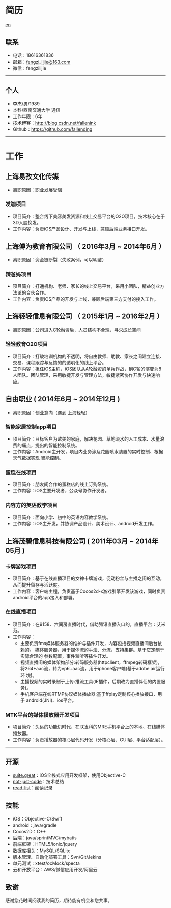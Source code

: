 # 简历

[en](https://github.com/fallending/resume/blob/master/resume-en.md)

## 联系

- 电话：18616361836
- 邮箱：fengzi_lijie@163.com
- 微信：fengzilijie

---

## 个人

 - 李杰/男/1989
 - 本科/西南交通大学 通信
 - 工作年限：6年
 - 技术博客：http://blog.csdn.net/fallenink
 - Github：https://github.com/fallending

---

# 工作

## 上海易孜文化传媒

- 离职原因：职业发展受阻 

### 发咖项目

- 项目简介：整合线下美容美发资源和线上交易平台的O2O项目，技术核心在于3D人脸换发。
- 工作内容：负责iOS产品设计、开发与上线，兼顾后端业务接口开发。

## 上海傅为教育有限公司 （ 2016年3月 ~ 2014年6月 ）

- 离职原因：资金链断裂（失败案例，可以明鉴）

### 辣爸妈项目

- 项目简介：打通机构、老师、家长的线上交易平台，采用小团队，精益创业方法论的合伙合作。
- 工作内容：负责iOS产品的开发与上线，兼顾后端第三方支付的接入工作。

## 上海轻轻信息有限公司 （ 2015年1月 ~ 2016年2月 ）

- 离职原因：公司进入C轮融资后，人员结构不合理，寻求成长空间

### 轻轻教育O2O项目

- 项目简介：打破培训机构的不透明，将自由教师、助教、家长之间建立连接、交易、课程跟踪与反馈的的透明化的线上平台。
- 工作内容：担任iOS主程，iOS团队从A轮融资的单兵作战，到C轮的演变为8人团队。团队管理，采用敏捷开发与管理方法，敏捷紧密协作开发与快速响应。


## 自由职业 ( 2014年6月 ~ 2014年12月 )

- 离职原因：创业意向（遇到 上海轻轻）

### 智能家居控制app项目

- 项目简介：目标客户为欧美的家庭，解决花园、草地浇水的人工成本、水量浪费的痛点，提出的智能控制系统。
- 工作内容：Android主开发，项目内业务涉及花园喷水装置的实时控制、根据天气数据实现 智能控制。

### 蛋糕在线项目

- 项目简介：朋友间合作的蛋糕店的线上订购系统。
- 工作内容：iOS主要开发者，公众号协作开发者。

### 内容方的英语教学项目

- 项目简介：面向小学、初中的英语内容教学系统。
- 工作内容：iOS主开发，并协调产品设计、美术设计、android开发工作。

## 上海茂碧信息科技有限公司 ( 2011年03月 ~ 2014年05月 )

### 卡牌游戏项目

- 项目简介：基于在线直播项目的女神卡牌游戏，促动粉丝与主播之间的互动，从而提升留存与活跃度。
- 工作内容：客户端主程，负责基于Cocos2d-x游戏引擎开发该游戏，同时负责android平台的app接入和部署。

### 在线直播项目

- 项目简介：在9158、六间房直播时代，借助腾讯直播入口的，直播平台：艾米范。
- 工作内容：
  - 主要负责fms媒体服务器的维护与插件开发，内容包括视频直播间后台依赖的。
媒体服务器，用于媒体流的手法、分流，支持集群。基于它定制于实际合理的 参数配置，事件监听等插件开发。
  - 视频直播间的媒体架构部分:转码服务器(httpclient，ffmpeg转码框架)， 将264+aac流，转为vp6+aac流，用于iphone客户端(基于adobe air运行环 境)。
  - 主播视频的实时录制于上传:推流工具(IE插件，后期改为直播伴侣的内置服 务)。
  - 手机客户端在线RTMP协议媒体播放器:基于ffplay定制核心播放接口，用于 android(JNI)、ios平台。

### MTK平台的媒体播放器开发项目

- 项目简介：久远的功能机时代，在联发科的MRE手机平台上的本地、在线媒体播放器。
- 工作内容：负责播放器的核心层代码开发（分核心层、GUI层、平台适配层）。

---

## 开源

- [suite.great](https://github.com/BinaryArtists/suite.great)：iOS全栈式应用开发框架，使用Objective-C
- [not-just-code](https://github.com/BinaryArtists/not-just-code)：技术总结
- [read-list](https://github.com/BinaryArtists/reading-list)：阅读记录

## 技能

- iOS：Objective-C/Swift
- android：java/gradle
- Cocos2D：C++
- 后端：java/sprintMVC/mybatis
- 前端框架：HTML5/ionic/jquery
- 数据库相关：MySQL/SQLite
- 版本管理、自动化部署工具：Svn/Git/Jekins
- 单元测试：xtest/ocMock/specta
- 云和开放平台：AWS/微信应用开发/阿里云

## 致谢

感谢您花时间阅读我的简历，期待能有机会和您共事。
